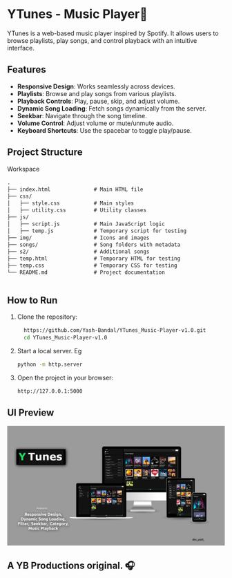 # YTunes - Music Player🎵

YTunes is a web-based music player inspired by Spotify. It allows users to browse playlists, play songs, and control playback with an intuitive interface.

## Features 

- **Responsive Design**: Works seamlessly across devices.
- **Playlists**: Browse and play songs from various playlists.
- **Playback Controls**: Play, pause, skip, and adjust volume.
- **Dynamic Song Loading**: Fetch songs dynamically from the server.
- **Seekbar**: Navigate through the song timeline.
- **Volume Control**: Adjust volume or mute/unmute audio.
- **Keyboard Shortcuts**: Use the spacebar to toggle play/pause.

## Project Structure
Workspace
```
.
├── index.html              # Main HTML file
├── css/
│   ├── style.css           # Main styles
│   ├── utility.css         # Utility classes
├── js/
│   ├── script.js           # Main JavaScript logic
│   ├── temp.js             # Temporary script for testing
├── img/                    # Icons and images
├── songs/                  # Song folders with metadata
├── s2/                     # Additional songs
├── temp.html               # Temporary HTML for testing
├── temp.css                # Temporary CSS for testing
└── README.md               # Project documentation
 
```

## How to Run

1. Clone the repository:
   ```bash
     https://github.com/Yash-Bandal/YTunes_Music-Player-v1.0.git
     cd YTunes_Music-Player-v1.0
   ```

2. Start a local server. Eg
   ```bash
   python -m http.server
   ```

3. Open the project in your browser:
   ```bash
   http://127.0.0.1:5000
   ```

## UI Preview 
![ui](https://github.com/Yash-Bandal/YTunes_Music-Player-v1.0/blob/b6b7e1877420cf77a0c93d5f07539acc343dc742/img/UI.PNG)

## A YB Productions original. 🎧
